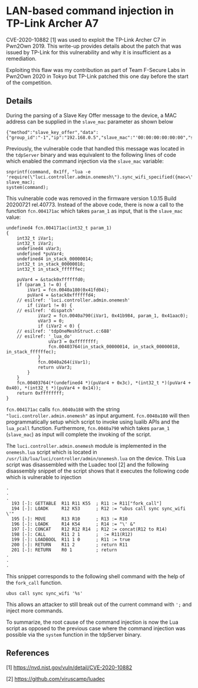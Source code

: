 # LAN-based command injection in TP-Link Archer A7

CVE-2020-10882 [1] was used to exploit the TP-Link Archer C7 in Pwn2Own 2019. This write-up provides details about the patch that was issued by TP-Link for this vulnerability and why it is insufficient as a remediation.

Exploiting this flaw was my contribution as part of Team F-Secure Labs in Pwn2Own 2020 in Tokyo but TP-Link patched this one day before the start of the competition.

## Details
During the parsing of a Slave Key Offer message to the device, a MAC address can be supplied in the `slave_mac` parameter as shown below

```
{"method":"slave_key_offer","data":{"group_id":"-1","ip":"192.168.0.5","slave_mac":"'00:00:00:00:00:00","slave_private_account":"0e8c507fbc4b1ad0fef7b8706b0006f4340542f3a45c6012efa0f4a73356037a02f5351a0a08c76bf984cb7b9302f55689c5ec4219392aa4fed50676f891469b80c3e06332182da121528dc9d54560b94df65923b904d9ebb6c4db1fbf0b0b21c9b03df88453160be9c941115c8b0e16e22b0d7614941bb822e4d4220f7b621e","slave_private_password":"0e8c507fbc4b1ad0fef7b8706b0006f4340542f3a45c6012efa0f4a73356037a02f5351a0a08c76bf984cb7b9302f55689c5ec4219392aa4fed50676f891469b80c3e06332182da121528dc9d54560b94df65923b904d9ebb6c4db1fbf0b0b21c9b03df88453160be9c941115c8b0e16e22b0d7614941bb822e4d4220f7b621e","want_to_join":false,"model":"RE300","product_type":"RangeExtender","operation_mode":"RE","signal_strength_24g":-41,"signal_strength_5g":0,"link_speed_24g":144000,"link_speed_5g":0,"level":1,"connection_type":"2.4GHz"}}
```

Previously, the vulnerable code that handled this message was located in the `tdpServer` binary and was equivalent to the following lines of code
which enabled the command injection via the `slave_mac` variable:

```
snprintf(command, 0x1ff, "lua -e 'require(\"luci.controller.admin.onemesh\").sync_wifi_specified({mac=\"%s\"})'", slave_mac);
system(command);
```

This vulnerable code was removed in the firmware version 1.0.15 Build 20200721 rel.40773. Instead of the above code, there is now
a call to the function `fcn.004171ac` which takes `param_1` as input, that is the `slave_mac` value:

```
undefined4 fcn.004171ac(int32_t param_1)
{
    int32_t iVar1;
    int32_t iVar2;
    undefined4 uVar3;
    undefined *puVar4;
    undefined4 in_stack_00000014;
    int32_t in_stack_00000018;
    int32_t in_stack_ffffffec;
   
    puVar4 = &stack0xffffffd0;
    if (param_1 != 0) {
        iVar1 = fcn.0040a180(0x41fd04);
        puVar4 = &stack0xffffffd4;
    // esilref: 'luci.controller.admin.onemesh'
        if (iVar1 != 0) {
    // esilref: 'dispatch'
            iVar2 = fcn.0040a790(iVar1, 0x41b984, param_1, 0x41aac0);
            uVar3 = 0;
            if (iVar2 < 0) {
    // esilref: 'tdpOneMeshStruct.c:688'
    // esilref: '_lua_do'
                uVar3 = 0xffffffff;
                fcn.00403764(in_stack_00000014, in_stack_00000018, in_stack_ffffffec);
            }
            fcn.0040a264(iVar1);
            return uVar3;
        }
    }
    fcn.00403764(*(undefined4 *)(puVar4 + 0x3c), *(int32_t *)(puVar4 + 0x40), *(int32_t *)(puVar4 + 0x14));
    return 0xffffffff;
}
```

`fcn.004171ac` calls `fcn.0040a180` with the string `"luci.controller.admin.onemesh"` as input argument.
`fcn.0040a180` will then programmatically setup which script to invoke using lualib APIs and the `lua_pcall` function.
Furthermore, `fcn.0040a790` which takes `param_1` (`slave_mac`) as input will complete the invoking of the script.

The `luci.controller.admin.onemesh` module is implemented in the `onemesh.lua` script which is located in `/usr/lib/lua/luci/controller/admin/onemesh.lua` on the device.
This Lua script was disassembled with the Luadec tool [2] and the following disassembly snippet of the script shows that it executes the following code which is vulnerable to injection

```
.
.
.
  193 [-]: GETTABLE  R11 R11 K55  ; R11 := R11["fork_call"]
  194 [-]: LOADK     R12 K53      ; R12 := "ubus call sync sync_wifi \'"
  195 [-]: MOVE      R13 R10      ; R13 := R10
  196 [-]: LOADK     R14 K54      ; R14 := "\' &"
  197 [-]: CONCAT    R12 R12 R14  ; R12 := concat(R12 to R14)
  198 [-]: CALL      R11 2 1      ;  := R11(R12)
  199 [-]: LOADBOOL  R11 1 0      ; R11 := true
  200 [-]: RETURN    R11 2        ; return R11
  201 [-]: RETURN    R0 1         ; return
.
.
.
```

This snippet corresponds to the following shell command with the help of the `fork_call` function.

```
ubus call sync sync_wifi '%s'
````

This allows an attacker to still break out of the current command with `';` and inject more commands.

To summarize, the root cause of the command injection is now the Lua script as opposed to the previous case where the command injection was possible via the `system` function in the tdpServer binary.

## References
[1] https://nvd.nist.gov/vuln/detail/CVE-2020-10882

[2] https://github.com/viruscamp/luadec
